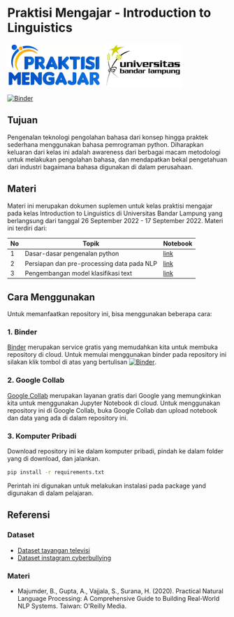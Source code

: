 # Praktisi Mengajar - Introduction to Linguistics

<img src="image/pm.png" alt="praktisi mengajar" style="height: 100px"> <img src="image/ubl.jpg" alt="praktisi mengajar" style="height: 100px">

[![Binder](https://mybinder.org/badge_logo.svg)](https://mybinder.org/v2/gh/ilhamfadhil14/praktisimengajarnlp/HEAD)

## Tujuan

Pengenalan teknologi pengolahan bahasa  dari konsep hingga praktek sederhana menggunakan bahasa pemrograman python. Diharapkan keluaran dari kelas ini adalah awareness dari berbagai macam metodologi untuk melakukan pengolahan bahasa, dan mendapatkan bekal pengetahuan dari industri bagaimana bahasa digunakan di dalam perusahaan.

## Materi

Materi ini merupakan dokumen suplemen untuk kelas praktisi mengajar pada kelas Introduction to Linguistics di Universitas Bandar Lampung yang berlangsung dari tanggal 26 September 2022 - 17 September 2022. Materi ini terdiri dari:

| No | Topik | Notebook |
|----|-------|----------|
| 1 | Dasar-dasar pengenalan python | [link](https://github.com/ilhamfadhil14/praktisimengajarnlp/blob/main/src/1basicpython.ipynb) |
| 2 | Persiapan dan pre-processing data pada NLP | [link](https://github.com/ilhamfadhil14/praktisimengajarnlp/blob/main/src/2nlppreprocessing.ipynb) |
| 3 | Pengembangan model klasifikasi text | [link](https://github.com/ilhamfadhil14/praktisimengajarnlp/blob/main/src/3textclassificationmodel.ipynb) |

## Cara Menggunakan

Untuk memanfaatkan repository ini, bisa menggunakan beberapa cara:

### 1. Binder

[Binder](https://mybinder.org/) merupakan service gratis yang memudahkan kita untuk membuka repository di cloud. Untuk memulai menggunakan binder pada repository ini silakan klik tombol di atas yang bertulisan [![Binder](https://mybinder.org/badge_logo.svg)](https://mybinder.org/v2/gh/ilhamfadhil14/praktisimengajarnlp/HEAD).

### 2. Google Collab

[Google Collab](https://colab.research.google.com/) merupakan layanan gratis dari Google yang memungkinkan kita untuk menggunakan Jupyter Notebook di cloud. Untuk menggunakan repository ini di Google Collab, buka Google Collab dan upload notebook dan data yang ada di dalam repository ini.

### 3. Komputer Pribadi

Download repository ini ke dalam komputer pribadi, pindah ke dalam folder yang di download, dan jalankan.

``` bash
pip install -r requirements.txt
```

Perintah ini digunakan untuk melakukan instalasi pada package yand digunakan di dalam pelajaran.

## Referensi

### Dataset

- [Dataset tayangan televisi](https://github.com/rizalespe/Dataset-Sentimen-Analisis-Bahasa-Indonesia#analisis-sentimen-terhadap-tayangan-televisi-berdasarkan-opini-masyarakat-pada-media-sosial-twitter-menggunakan-metode-k-nearest-neighbor-dan-pembobotan-jumlah-retweet)
- [Dataset instagram cyberbullying](https://github.com/rizalespe/Dataset-Sentimen-Analisis-Bahasa-Indonesia#analisis-sentimen-cyberbullying-pada-komentar-instagram-dengan-metode-klasifikasi-support-vector-machine)

### Materi

- Majumder, B., Gupta, A., Vajjala, S., Surana, H. (2020). Practical Natural Language Processing: A Comprehensive Guide to Building Real-World NLP Systems. Taiwan: O'Reilly Media.

